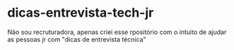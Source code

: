 # dicas-entrevista-tech-jr
Não sou recruturadora, apenas criei esse rpositório com o intuito de ajudar as pessoas jr com "dicas de entrevista técnica"
